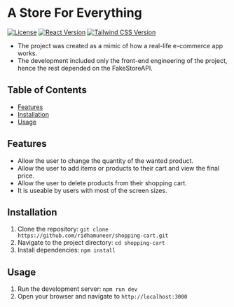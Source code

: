 # A Store For Everything

[![License](https://img.shields.io/badge/license-MIT-blue.svg)](LICENSE)
[![React Version](https://img.shields.io/badge/React-%5E16.0.0-blue)](https://reactjs.org/)
[![Tailwind CSS Version](https://img.shields.io/badge/Tailwind%20CSS-%5E2.0.0-blue)](https://tailwindcss.com/)

- The project was created as a mimic of how a real-life e-commerce app works.
- The development included only the front-end engineering of the project, hence the rest depended on the FakeStoreAPI.

## Table of Contents
- [Features](#features)
- [Installation](#installation)
- [Usage](#usage)

## Features

- Allow the user to change the quantity of the wanted product.
- Allow the user to add items or products to their cart and view the final price.
- Allow the user to delete products from their shopping cart.
- It is useable by users with most of the screen sizes.

## Installation

1. Clone the repository: `git clone https://github.com/ridhamuneer/shopping-cart.git`
2. Navigate to the project directory: `cd shopping-cart`
3. Install dependencies: `npm install`

## Usage

1. Run the development server: `npm run dev`
2. Open your browser and navigate to `http://localhost:3000`
